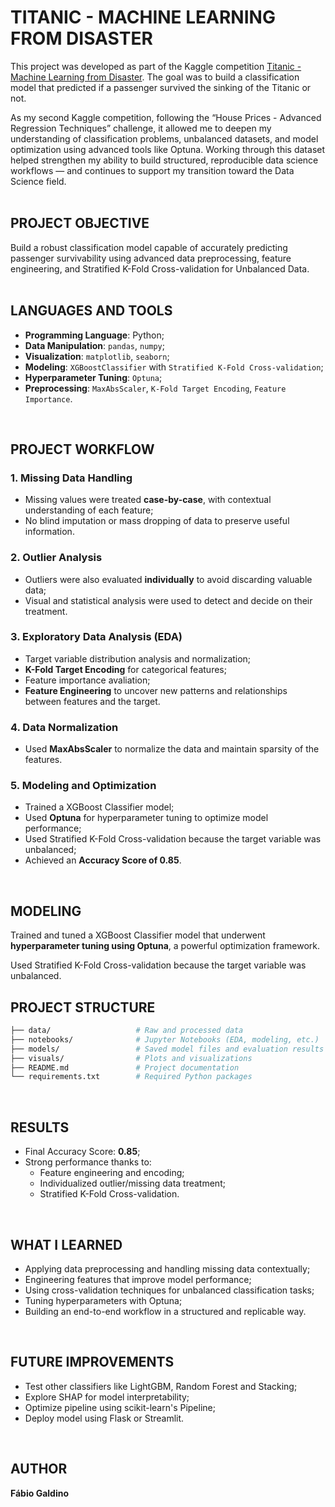 # **TITANIC - MACHINE LEARNING FROM DISASTER**

This project was developed as part of the Kaggle competition [Titanic - Machine Learning from Disaster](https://www.kaggle.com/competitions/titanic). The goal was to build a classification model that predicted if a passenger survived the sinking of the Titanic or not.

As my second Kaggle competition, following the “House Prices - Advanced Regression Techniques” challenge, it allowed me to deepen my understanding of classification problems, unbalanced datasets, and model optimization using advanced tools like Optuna. Working through this dataset helped strengthen my ability to build structured, reproducible data science workflows — and continues to support my transition toward the Data Science field.
<br>
<br>

## **PROJECT OBJECTIVE**

Build a robust classification model capable of accurately predicting passenger survivability using advanced data preprocessing, feature engineering, and Stratified K-Fold Cross-validation for Unbalanced Data.
<br>
<br>

## **LANGUAGES AND TOOLS**

- **Programming Language**: Python;
- **Data Manipulation**: `pandas`, `numpy`;
- **Visualization**: `matplotlib`, `seaborn`;
- **Modeling**: `XGBoostClassifier` with `Stratified K-Fold Cross-validation`;
- **Hyperparameter Tuning**: `Optuna`;
- **Preprocessing**: `MaxAbsScaler`, `K-Fold Target Encoding`, `Feature Importance`.
<br>

## **PROJECT WORKFLOW**

### 1. Missing Data Handling
- Missing values were treated **case-by-case**, with contextual understanding of each feature;
- No blind imputation or mass dropping of data to preserve useful information.

### 2. Outlier Analysis
- Outliers were also evaluated **individually** to avoid discarding valuable data;
- Visual and statistical analysis were used to detect and decide on their treatment.

### 3. Exploratory Data Analysis (EDA)
- Target variable distribution analysis and normalization;
- **K-Fold Target Encoding** for categorical features;
- Feature importance avaliation;
- **Feature Engineering** to uncover new patterns and relationships between features and the target.

### 4. Data Normalization
- Used **MaxAbsScaler** to normalize the data and maintain sparsity of the features.

### 5. Modeling and Optimization
- Trained a XGBoost Classifier model;
- Used **Optuna** for hyperparameter tuning to optimize model performance;
- Used Stratified K-Fold Cross-validation because the target variable was unbalanced;
- Achieved an **Accuracy Score of 0.85**.
<br>

## **MODELING**

Trained and tuned a XGBoost Classifier model that underwent **hyperparameter tuning using Optuna**, a powerful optimization framework.

Used Stratified K-Fold Cross-validation because the target variable was unbalanced.

## **PROJECT STRUCTURE**

```bash
├── data/                   # Raw and processed data
├── notebooks/              # Jupyter Notebooks (EDA, modeling, etc.)
├── models/                 # Saved model files and evaluation results
├── visuals/                # Plots and visualizations
├── README.md               # Project documentation
└── requirements.txt        # Required Python packages
```
<br>

## **RESULTS**

- Final Accuracy Score: **0.85**;
- Strong performance thanks to:
  - Feature engineering and encoding;
  - Individualized outlier/missing data treatment;
  - Stratified K-Fold Cross-validation.
<br>

## **WHAT I LEARNED**

- Applying data preprocessing and handling missing data contextually;
- Engineering features that improve model performance;
- Using cross-validation techniques for unbalanced classification tasks;
- Tuning hyperparameters with Optuna;
- Building an end-to-end workflow in a structured and replicable way.
<br>

## **FUTURE IMPROVEMENTS**

- Test other classifiers like LightGBM, Random Forest and Stacking;
- Explore SHAP for model interpretability;
- Optimize pipeline using scikit-learn's Pipeline;
- Deploy model using Flask or Streamlit.
<br>

## **AUTHOR**

**Fábio Galdino**